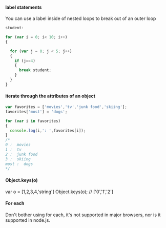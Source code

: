 #### label statements 

You can use a label inside of nested loops to break out of an outer loop

```javascript
student:

for (var i = 0; i< 10; i++)
{

  for (var j = 0; j < 5; j++)
  {
    if (j==4)
    {
      break student;
    }
  }
}
```

#### iterate through the attributes of an object

```javascript
var favorites = ['movies','tv','junk food','skiing'];
favorites['most'] = 'dogs';

for (var i in favorites)
{
  console.log(i,': ',favorites[i]);
}
/*
0 :  movies
1 :  tv
2 :  junk food
3 :  skiing
most :  dogs
*/
```

#### Object.keys(o)

var o = [1,2,3,4,'string']
Object.keys(o);
// ['0','1','2']

#### For each

Don't bother using for each, it's not supported in major browsers, nor is it supported in node.js.
